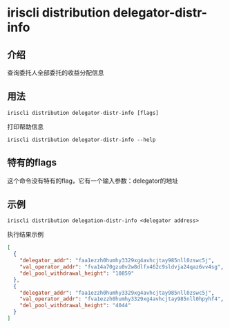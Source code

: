# iriscli distribution delegator-distr-info

## 介绍

查询委托人全部委托的收益分配信息

## 用法

```
iriscli distribution delegator-distr-info [flags]
```

打印帮助信息

```shell
iriscli distribution delegator-distr-info --help
```

## 特有的flags

这个命令没有特有的flag，它有一个输入参数：delegator的地址

## 示例

```shell
iriscli distribution delegation-distr-info <delegator address> 
```
执行结果示例
```json
[
  {
    "delegator_addr": "faa1ezzh0humhy3329xg4avhcjtay985nll0zswc5j",
    "val_operator_addr": "fva14a70gzu0v2w8dlfx462c9sldvja24qaz6vv4sg",
    "del_pool_withdrawal_height": "10859"
  },
  {
    "delegator_addr": "faa1ezzh0humhy3329xg4avhcjtay985nll0zswc5j",
    "val_operator_addr": "fva1ezzh0humhy3329xg4avhcjtay985nll0hpyhf4",
    "del_pool_withdrawal_height": "4044"
  }
]
```